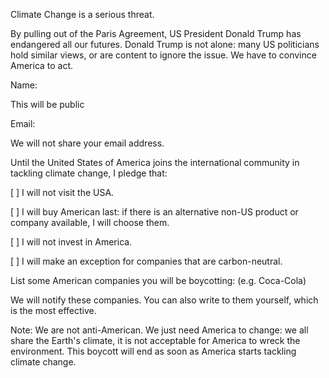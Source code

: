 
Climate Change is a serious threat.

By pulling out of the Paris Agreement, US President Donald Trump has endangered all our futures. 
Donald Trump is not alone: many US politicians hold similar views, or are content to ignore
the issue. We have to convince America to act. 

Name: 

This will be public

Email:

We will not share your email address.


Until the United States of America joins the international community in tackling climate change,
I pledge that:

[ ] I will not visit the USA.

[ ] I will buy American last: if there is an alternative non-US product or company available, I will choose them.

[ ] I will not invest in America.

[ ] I will make an exception for companies that are carbon-neutral.


List some American companies you will be boycotting: (e.g. Coca-Cola)

We will notify these companies. You can also write to them yourself, which is the most effective.

Note: We are not anti-American. We just need America to change: we all share the Earth's climate, 
it is not acceptable for America to wreck the environment. This boycott will end as soon as America
starts tackling climate change.